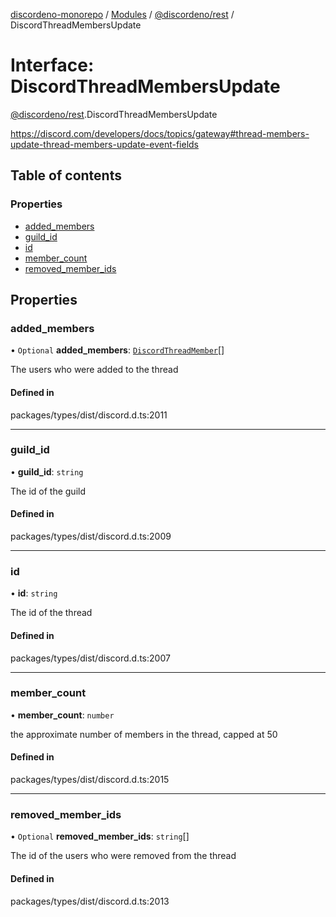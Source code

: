 [discordeno-monorepo](../README.md) / [Modules](../modules.md) / [@discordeno/rest](../modules/discordeno_rest.md) / DiscordThreadMembersUpdate

# Interface: DiscordThreadMembersUpdate

[@discordeno/rest](../modules/discordeno_rest.md).DiscordThreadMembersUpdate

https://discord.com/developers/docs/topics/gateway#thread-members-update-thread-members-update-event-fields

## Table of contents

### Properties

- [added_members](discordeno_rest.DiscordThreadMembersUpdate.md#added_members)
- [guild_id](discordeno_rest.DiscordThreadMembersUpdate.md#guild_id)
- [id](discordeno_rest.DiscordThreadMembersUpdate.md#id)
- [member_count](discordeno_rest.DiscordThreadMembersUpdate.md#member_count)
- [removed_member_ids](discordeno_rest.DiscordThreadMembersUpdate.md#removed_member_ids)

## Properties

### added_members

• `Optional` **added_members**: [`DiscordThreadMember`](discordeno_rest.DiscordThreadMember.md)[]

The users who were added to the thread

#### Defined in

packages/types/dist/discord.d.ts:2011

---

### guild_id

• **guild_id**: `string`

The id of the guild

#### Defined in

packages/types/dist/discord.d.ts:2009

---

### id

• **id**: `string`

The id of the thread

#### Defined in

packages/types/dist/discord.d.ts:2007

---

### member_count

• **member_count**: `number`

the approximate number of members in the thread, capped at 50

#### Defined in

packages/types/dist/discord.d.ts:2015

---

### removed_member_ids

• `Optional` **removed_member_ids**: `string`[]

The id of the users who were removed from the thread

#### Defined in

packages/types/dist/discord.d.ts:2013
